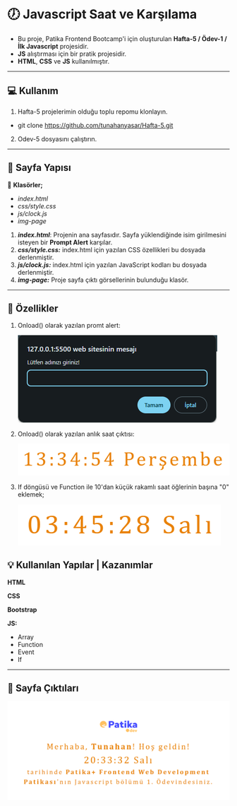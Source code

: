 # :clock7: Javascript Saat ve Karşılama

* Bu proje, Patika Frontend Bootcamp'i için oluşturulan **Hafta-5 / Ödev-1 / İlk Javascript** projesidir.
* **JS** alıştırması için bir pratik projesidir.
* **HTML**, **CSS** ve **JS** kullanılmıştır.
---

## :computer: Kullanım

1.  Hafta-5 projelerimin olduğu toplu repomu klonlayın.
*   git clone https://github.com/tunahanyasar/Hafta-5.git
2. Odev-5 dosyasını çalıştırın.

---

## 📜 Sayfa Yapısı

:open_file_folder: **Klasörler;**
* *index.html*
* *css/style.css*
* *js/clock.js*
* *img-page*

1. ***index.html***: Projenin ana sayfasıdır. Sayfa yüklendiğinde isim girilmesini isteyen bir **Prompt Alert** karşılar.
3.  ***css/style.css:*** index.html için yazılan CSS özellikleri bu dosyada derlenmiştir. 
4. ***js/clock.js:*** index.html için yazılan JavaScript kodları bu dosyada derlenmiştir. 
4. ***img-page:*** Proje sayfa çıktı görsellerinin bulunduğu klasör.

---
## :star2: Özellikler

1. Onload() olarak yazılan promt alert:

    ![Clock-1](./img-page/prompt.png)
      
            
2. Onload() olarak yazılan anlık saat çıktısı:

    ![Full-Page](./img-page/clock-2.png)
            
   
3. If döngüsü ve Function ile 10'dan küçük rakamlı saat öğlerinin başına "0" eklemek;

    ![Clock-2](./img-page/clock-1.png)
          

 
## 💡 Kullanılan Yapılar | Kazanımlar

**HTML**

**CSS**

**Bootstrap**

**JS:**
*   Array
*   Function
*   Event
*   If

---


## :paperclip: Sayfa Çıktıları
![Full-Page](./img-page/full-page.png)



